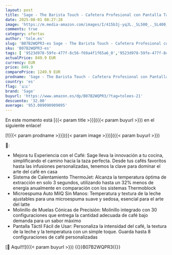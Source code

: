 ```yaml
---
layout: post
title: 'Sage - The Barista Touch - Cafetera Profesional con Pantalla Táctil  Molinillo Incorporado y Espumador de Leche  Acero Inoxidable'
date: 2025-08-01 08:27:28
image: 'https://m.media-amazon.com/images/I/415b3j-yqJL._SL500_._SL400_.jpg'
comments: true
category: ofertas
author: 'tole.es'
slug: 'B07B2WQPR3-es Sage - The Barista Touch - Cafetera Profesional con...'
sku: 'B07B2WQPR3-es'
tags: [ '9523d978-59fe-477f-8c56-f69a4f1f65a6_0','9523d978-59fe-477f-8c56-f69a4f1f65a6_3301','9523d978-59fe-477f-8c56-f69a4f1f65a6_4901','9523d978-59fe-477f-8c56-f69a4f1f65a6_5601','9523d978-59fe-477f-8c56-f69a4f1f65a6_6201','9523d978-59fe-477f-8c56-f69a4f1f65a6_6801','9523d978-59fe-477f-8c56-f69a4f1f65a6_701','9523d978-59fe-477f-8c56-f69a4f1f65a6_9101','Arborist Merchandising Root','CML-Kitchen','Cafeteras para espresso','Hogar y cocina','Kitchen All','Los favoritos de nuestros clientes Social: Hogar y cocina','Los favoritos de nuestros clientes Social: Hogar y cocina líneas duras','Los favoritos de nuestros clientes: Hogar y cocina','Major Appliances','Máquinas cafeteras','New Arrivals Social: Home and Kitchen','Self Service','Special Features Stores','Top Brands Kitchen Appliances','Top Brands Kitchen Selection','Utensilios para café y té','cafetera','sage','top brands_home_and_kitchen','🇪🇸', ]
actualPrice: 849.9 EUR
currency: EUR
price: 849.9
comparePrice: 1249.9 EUR
prodname: 'Sage - The Barista Touch - Cafetera Profesional con Pantalla Táctil  Molinillo Incorporado y Espumador de Leche  Acero Inoxidable'
country: 'es'
flag: '🇪🇸'
brand: 'Sage'
buyurl: 'https://www.amazon.es/dp/B07B2WQPR3/?tag=tolees-21'
descuento: '32.00'
average: '953.089090909095'
---
```


En este momento está [{{< param title >}}]({{< param buyurl >}}) en el siguiente enlace!

[![{{< param prodname >}}]({{< param image >}})]({{< param buyurl >}})

🔎:

- Mejora tu Experiencia con el Café: Sage lleva la innovación a tu cocina, simplificando el camino hacia la taza perfecta. Desde tus cafés favoritos hasta las infusiones personalizadas, tenemos la clave para dominar el arte del café en casa
- Sistema de Calentamiento ThermoJet: Alcanza la temperatura óptima de extracción en solo 3 segundos, utilizando hasta un 32% menos de energía anualmente en comparación con los sistemas Thermoblock
- Microespuma Auto MilQ Sin Manos: Temperatura y textura de la leche ajustables para una microespuma suave y sedosa, esencial para el arte del latte
- Molinillo de Muelas Cónicas de Precisión: Molinillo integrado con 30 configuraciones que entrega la cantidad adecuada de café bajo demanda para un sabor máximo
- Pantalla Táctil Fácil de Usar: Personaliza la intensidad del café, la textura de la leche y la temperatura con un simple toque. Guarda hasta 8 configuraciones de café personalizadas

[🛒 Aquí!!!]({{< param buyurl >}})
{{<world>}}B07B2WQPR3{{</world>}}
